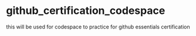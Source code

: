 # github_certification_codespace
this will be used for codespace to practice for github essentials certification
